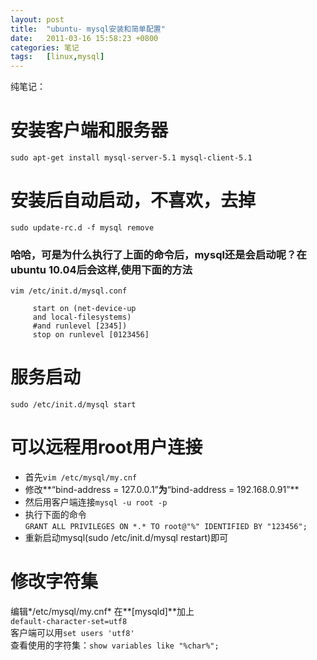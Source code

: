 ```yaml
---
layout: post
title:  "ubuntu- mysql安装和简单配置"
date:   2011-03-16 15:58:23 +0800
categories: 笔记
tags:   [linux,mysql]
---
```

纯笔记：

# 安装客户端和服务器
`sudo apt-get install mysql-server-5.1 mysql-client-5.1`

# 安装后自动启动，不喜欢，去掉
`sudo update-rc.d -f mysql remove`

### 哈哈，可是为什么执行了上面的命令后，mysql还是会启动呢？在ubuntu 10.04后会这样,使用下面的方法
`vim /etc/init.d/mysql.conf`

         start on (net-device-up
         and local-filesystems)
         #and runlevel [2345])
         stop on runlevel [0123456]

# 服务启动
`sudo /etc/init.d/mysql start`

# 可以远程用root用户连接
- 首先`vim /etc/mysql/my.cnf`
- 修改**“bind-address = 127.0.0.1”**为**“bind-address = 192.168.0.91”**
- 然后用客户端连接`mysql -u root -p`
- 执行下面的命令               
`GRANT ALL PRIVILEGES ON *.* TO root@"%" IDENTIFIED BY "123456";`
- 重新启动mysql(sudo /etc/init.d/mysql restart)即可

# 修改字符集
编辑*/etc/mysql/my.cnf*
在**[mysqld]**加上     
`default-character-set=utf8 `           
客户端可以用`set users 'utf8'`       
查看使用的字符集：`show variables like "%char%";`        